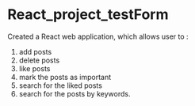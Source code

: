 ﻿# React_project_testForm
 
 Created a React web application, which allows user to :
 1) add posts
 2) delete posts
 3) like posts
 4) mark the posts as important
 5) search for the liked posts 
 6) search for the posts by keywords.
 
 
